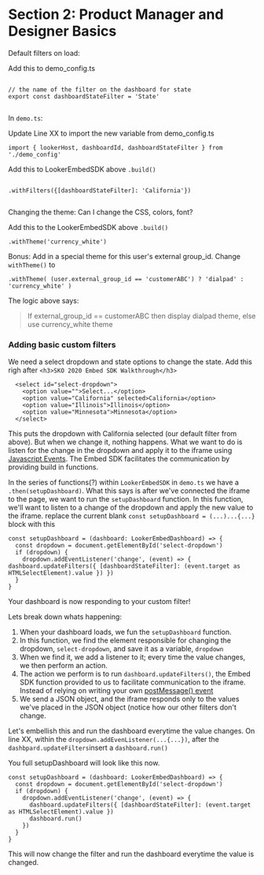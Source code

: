 


# Section 2: Product Manager and Designer Basics

Default filters on load:

Add this to demo_config.ts

```

// the name of the filter on the dashboard for state
export const dashboardStateFilter = 'State'


```
In `demo.ts`:

Update Line XX to import the new variable from demo_config.ts
```
import { lookerHost, dashboardId, dashboardStateFilter } from './demo_config'
```
Add this to LookerEmbedSDK above `.build()`

```

.withFilters({[dashboardStateFilter]: 'California'})


```


Changing the theme: Can I change the CSS, colors, font?

Add this to the LookerEmbedSDK above `.build()`
```
.withTheme('currency_white')
```

Bonus: Add in a special theme for this user's external group_id. Change `withTheme()` to

```
.withTheme( (user.external_group_id == 'customerABC') ? 'dialpad' : 'currency_white' )
```
The logic above says: 
> If external_group_id == customerABC then display dialpad theme, else use currency_white theme

### Adding basic custom filters
We need a select dropdown and state options to change the state. Add this righ after `<h3>SKO 2020 Embed SDK Walkthrough</h3>`

```
  <select id="select-dropdown">
    <option value="">Select...</option>
    <option value="California" selected>California</option>
    <option value="Illinois">Illinois</option>
    <option value="Minnesota">Minnesota</option>
  </select>
```
This puts the dropdown with California selected (our default filter from above). But when we change it, nothing happens. What we want to do is listen for the change in the dropdown and apply it to the iframe using [Javascript Events](https://docs.looker.com/reference/embedding/embed-javascript-events). The Embed SDK facilitates the communication by providing build in functions.

In the series of functions(?) within `LookerEmbedSDK` in `demo.ts` we have a `.then(setupDashboard)`. What this says is after we've connected the iframe to the page, we want to run the `setupDashboard` function. In this function, we'll want to listen to a change of the dropdown and apply the new value to the iframe. replace the current blank `const setupDashboard = (...)...{...}` block with this

```
const setupDashboard = (dashboard: LookerEmbedDashboard) => {
  const dropdown = document.getElementById('select-dropdown')
  if (dropdown) {
	dropdown.addEventListener('change', (event) => { dashboard.updateFilters({ [dashboardStateFilter]: (event.target as HTMLSelectElement).value }) })
  }
}
```

Your dashboard is now responding to your custom filter!

Lets break down whats happening:

1. When your dashboard loads, we fun the `setupDashboard` function.
2. In this function, we find the element responsible for changing the dropdown, `select-dropdown`, and save it as a variable, `dropdown`
3. When we find it, we add a listener to it; every time the value changes, we then perform an action.
4. The action we perform is to run `dashboard.updateFilters()`, the Embed SDK function provided to us to facilitate communication to the iframe. Instead of relying on writing your own [postMessage() event](https://docs.looker.com/reference/embedding/embed-javascript-events#posting_the_request_to_the_iframes_contentwindow_property)
5. We send a JSON object, and the iframe responds only to the values we've placed in the JSON object (notice how our other filters don't change.

Let's embellish this and run the dashboard everytime the value changes. On line XX, within the `dropdown.addEvenListener(...{...})`, after the `dashbpard.updateFilters`insert a `dashboard.run()`

You full setupDashboard will look like this now.

```
const setupDashboard = (dashboard: LookerEmbedDashboard) => {
  const dropdown = document.getElementById('select-dropdown')
  if (dropdown) {
    dropdown.addEventListener('change', (event) => { 
      dashboard.updateFilters({ [dashboardStateFilter]: (event.target as HTMLSelectElement).value }) 
      dashboard.run()
    })
  }
}
```

This will now change the filter and run the dashboard everytime the value is changed.
